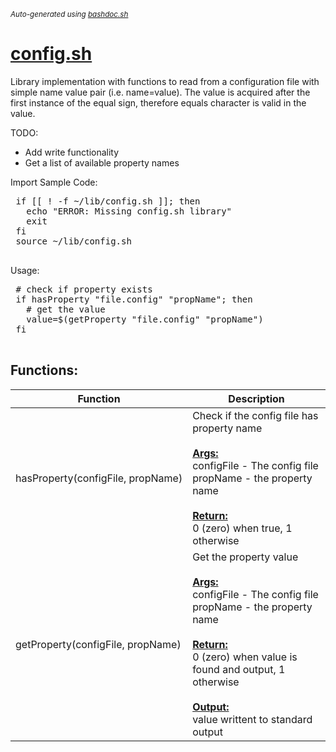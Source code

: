 <small><i>Auto-generated using [bashdoc.sh](https://github.com/alejandro-godinez/UsefulScripts/blob/trunk/bashdoc/bashdoc.sh)</i></small>
# [config.sh](../config.sh)

 Library implementation with functions to read from a configuration file
 with simple name value pair (i.e. name=value). The value is acquired after
 the first instance of the equal sign, therefore equals character is valid in
 the value.

 TODO:
 - Add write functionality
 - Get a list of available property names

 Import Sample Code:
 <pre>
 if [[ ! -f ~/lib/config.sh ]]; then
   echo "ERROR: Missing config.sh library"
   exit
 fi
 source ~/lib/config.sh
 </pre>

 Usage:
 <pre>
 # check if property exists
 if hasProperty "file.config" "propName"; then
   # get the value
   value=$(getProperty "file.config" "propName")
 fi
 </pre>


## Functions:
| Function | Description |
|----------|-------------|
| hasProperty(configFile,&nbsp;propName) |  Check if the config file has property name  <br><br><u><b>Args:</b></u><br>configFile - The config file <br>propName - the property name <br><br><u><b>Return:</b></u><br>0 (zero) when true, 1 otherwise <br> |
| getProperty(configFile,&nbsp;propName) |  Get the property value  <br><br><u><b>Args:</b></u><br>configFile - The config file <br>propName - the property name <br><br><u><b>Return:</b></u><br>0 (zero) when value is found and output, 1 otherwise <br><br><u><b>Output:</b></u><br>value writtent to standard output <br> |
